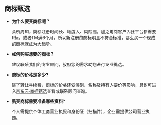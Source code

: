 ## 商标甄选

- **为什么要买商标呢？**

  众所周知，商标注册时间长、难度大、风险高。加之电商客户入驻平台都需要R标，或者TM满6个月，所以新注册的商标明显不符合标准，那么买一个现成的商标就成为大趋势。

- **如何购买想要的商标？**

  建议联系我们的专业顾问，按照您的需求助您进行专业挑选。

- **商标的价格是多少?**

  除了转让手续费，商标的价格还受类别、名称及持有人要价等影响，具体可进入[京东云·商标甄选](https://qifu-console.jdcloud.com/sbjy/create)查看或联系顾问查询。 

- **购买商标需要准备哪些资料?**

  个人需提供个体工商营业执照和身份证（扫描件），企业需提供公司营业执照。
